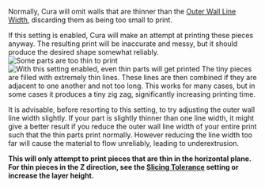 Normally, Cura will omit walls that are thinner than the [Outer Wall Line Width](wall_line_width_0), discarding them as being too small to print.

If this setting is enabled, Cura will make an attempt at printing these pieces anyway. The resulting print will be inaccurate and messy, but it should produce the desired shape somewhat reliably.
![Some parts are too thin to print](fill_outline_gaps_disabled.png)
![With this setting enabled, even thin parts will get printed](fill_outline_gaps_enabled.png)
The tiny pieces are filled with extremely thin lines. These lines are then combined if they are adjacent to one another and not too long. This works for many cases, but in some cases it produces a tiny zig zag, significantly increasing printing time.

It is advisable, before resorting to this setting, to try adjusting the outer wall line width slightly. If your part is slightly thinner than one line width, it might give a better result if you reduce the outer wall line width of your entire print such that the thin parts print normally. However reducing the line width too far will cause the material to flow unreliably, leading to underextrusion.

**This will only attempt to print pieces that are thin in the horizontal plane. For thin pieces in the Z direction, see the [Slicing Tolerance](slicing_tolerance) setting or increase the layer height.**